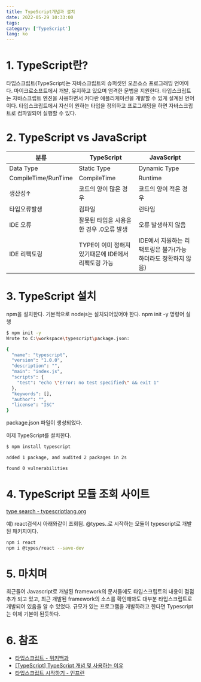 ```yaml
---
title: TypeScript개념과 설치
date: 2022-05-29 10:33:00
tags:
category: ['TypeScript']
lang: ko
---
```

# 1. TypeScript란?
   타입스크립트(TypeScript)는 자바스크립트의 슈퍼셋인 오픈소스 프로그래밍 언어이다. 마이크로소프트에서 개발, 유지하고 있으며 엄격한 문법을 지원한다. 타입스크립트는 자바스크립트 엔진을 사용하면서 커다란 애플리케이션을 개발할 수 있게 설계된 언어이다. 타입스크립트에서 자신이 원하는 타입을 정의하고 프로그래밍을 하면 자바스크립트로 컴파일되어 실행할 수 있다.  

# 2. TypeScript vs JavaScript
  | 분류 | TypeScript | JavaScript |
  | --- | --- | --- |
  | Data Type | Static Type | Dynamic Type |
  | CompileTime/RunTime | CompileTime | Runtime |
  | 생산성↑ | 코드의 양이 많은 경우 | 코드의 양이 적은 경우 |
  | 타입오류발생 | 컴파일 | 런타임 |
  | IDE 오류 | 잘못된 타입을 사용을 한 경우 .0오류 발생 | 오류 발생하지 않음 |
  | IDE 리팩토링 | TYPE이 이미 정해져있기때문에 IDE에서 리팩토링 가능 | IDE에서 지원하는 리팩토링은 불가(가능하더라도 정확하지 않음) | 

# 3. TypeScript 설치
npm을 설치한다. 기본적으로 nodejs는 설치되어있어야 한다. npm init -y 명령어 실행
```bash
$ npm init -y
Wrote to C:\workspace\typescript\package.json:

{
  "name": "typescript",
  "version": "1.0.0",
  "description": "",
  "main": "index.js",
  "scripts": {
    "test": "echo \"Error: no test specified\" && exit 1"
  },
  "keywords": [],
  "author": "",
  "license": "ISC"
}
```
package.json 파일이 생성되었다.

이제 TypeScript를 설치한다.
```bash
$ npm install typescript

added 1 package, and audited 2 packages in 2s

found 0 vulnerabilities
```

# 4. TypeScript 모듈 조회 사이트
[type search - typescriptlang.org](https://www.typescriptlang.org/dt/search?search=)

예) react검색시 아래와같이 조회됨. @types..로 시작하는 모듈이 typescript로 개발된 패키지이다.
```bash
npm i react
npm i @types/react --save-dev
```


# 5. 마치며
  최근들어 Javascript로 개발된 framework의 문서들에도 타입스크립트의 내용이 점점 추가 되고 있고, 최근 개발된 framework의 소스를 확인해봐도 대부분 타입스크립트로 개발되어 있음을 알 수 있었다. 규모가 있는 프로그램을 개발하려고 한다면 Typescript는 이제 기본이 된듯하다.

# 6. 참조
- [타입스크립트 - 위키백과](https://ko.wikipedia.org/wiki/%ED%83%80%EC%9E%85%EC%8A%A4%ED%81%AC%EB%A6%BD%ED%8A%B8)
- [[TypeScript] TypeScript 개념 및 사용하는 이유](https://any-ting.tistory.com/97)  
- [타입스크립트 시작하기 - 인프런](https://www.inflearn.com/course/%ED%83%80%EC%9E%85%EC%8A%A4%ED%81%AC%EB%A6%BD%ED%8A%B8-%EC%8B%9C%EC%9E%91%ED%95%98%EA%B8%B0)
